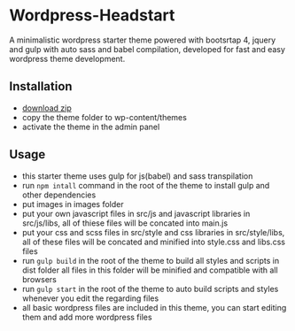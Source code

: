 
# Wordpress-Headstart
A minimalistic wordpress starter theme powered with bootsrtap 4, jquery and gulp with auto sass and babel compilation, developed for fast and easy wordpress theme development.

## Installation
- [download zip](https://github.com/hoseinhamzei/Wordpress-Headstart/archive/master.zip)
 - copy the theme folder to wp-content/themes
 - activate the theme in the admin panel
## Usage
 - this starter theme uses gulp for js(babel) and sass transpilation
 - run `npm intall` command in the root of the theme to install gulp and other dependencies 
 - put images in images folder
 - put your own javascript files in src/js and javascript libraries in src/js/libs, all of thiese files will be concated into main.js
 - put your css and scss files in src/style and css libraries in src/style/libs, all of these files will be concated and minified into style.css and libs.css files
 - run `gulp build` in the root of the theme to build all styles and scripts in dist folder all files in this folder will be minified and compatible with all browsers
 - run `gulp start` in the root of the theme to auto build scripts and styles whenever you edit the regarding files
 - all basic wordpress files are included in this theme, you can start editing them and add more wordpress files

